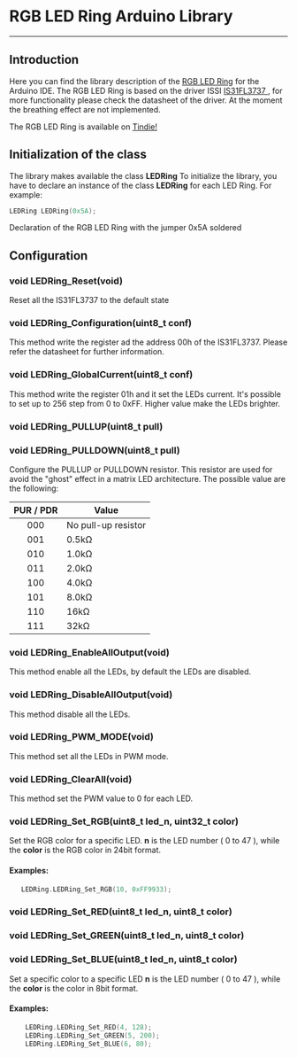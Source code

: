 # RGB LED Ring Arduino Library

--------------------------------------------------------------------------------

## Introduction

Here you can find the library description of the [RGB LED Ring](https://github.com/Fattoresaimon/RGB_LED_Ring) for the Arduino IDE.
The RGB LED Ring is based on the driver ISSI [IS31FL3737 ](http://www.issi.com/WW/pdf/31FL3737.pdf), for more functionality please check the datasheet of the driver.
At the moment the breathing effect are not implemented.

The RGB LED Ring is available on [Tindie!]( https://www.tindie.com/products/20279/)

## Initialization of the class

The library makes available the class **LEDRing**
To initialize the library, you have to declare an instance of the class **LEDRing** for each LED Ring.
For example:

``` C++
LEDRing LEDRing(0x5A);
```
Declaration of the RGB LED Ring with the jumper 0x5A soldered


## Configuration

### void LEDRing_Reset(void)
Reset all the IS31FL3737 to the default state

### void LEDRing_Configuration(uint8_t conf)
This method write the register ad the address 00h of the IS31FL3737. Please refer the datasheet for further information.

### void LEDRing_GlobalCurrent(uint8_t conf)
This method write the register 01h and it set the LEDs current. 
It's possible to set up to 256 step from 0 to 0xFF. 
Higher value make the LEDs brighter.

### void LEDRing_PULLUP(uint8_t pull)
### void LEDRing_PULLDOWN(uint8_t pull)
Configure the PULLUP or PULLDOWN resistor.
This resistor are used for avoid the "ghost" effect in a matrix LED architecture.
The possible value are the following:

| PUR / PDR |  Value |
| :--: | ---- |
| 000 |  No pull-up resistor |
| 001 | 0.5kΩ |
| 010 | 1.0kΩ |
| 011 | 2.0kΩ |
| 100 | 4.0kΩ |
| 101 | 8.0kΩ |
| 110 | 16kΩ |
| 111 | 32kΩ |

### void LEDRing_EnableAllOutput(void)
This method enable all the LEDs, by default the LEDs are disabled.

### void LEDRing_DisableAllOutput(void)
This method disable all the LEDs.

### void LEDRing_PWM_MODE(void)
This method set all the LEDs in PWM mode.

### void LEDRing_ClearAll(void)
This method set the PWM value to 0 for each LED.

### void LEDRing_Set_RGB(uint8_t led_n, uint32_t color)
Set the RGB color for a specific LED.
**n** is the LED number ( 0 to 47 ), while the **color** is the RGB color in 24bit format.

#### Examples:

```C++
   LEDRing.LEDRing_Set_RGB(10, 0xFF9933);
```

### void LEDRing_Set_RED(uint8_t led_n, uint8_t color)
### void LEDRing_Set_GREEN(uint8_t led_n, uint8_t color)
### void LEDRing_Set_BLUE(uint8_t led_n, uint8_t color)

Set a specific color to a specific LED
**n** is the LED number ( 0 to 47 ), while the **color** is the  color in 8bit format.

#### Examples:

```C++
	LEDRing.LEDRing_Set_RED(4, 128);
	LEDRing.LEDRing_Set_GREEN(5, 200);
	LEDRing.LEDRing_Set_BLUE(6, 80);
```
